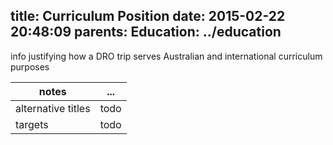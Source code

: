 title: Curriculum Position
date: 2015-02-22 20:48:09
parents:
  Education: ../education
---

info justifying how a DRO trip serves Australian and international curriculum purposes

notes | ...
-------|-----
alternative titles | todo
targets | todo
